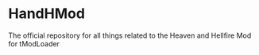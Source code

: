 # HandHMod
The official repository for all things related to the Heaven and Hellfire Mod for tModLoader
